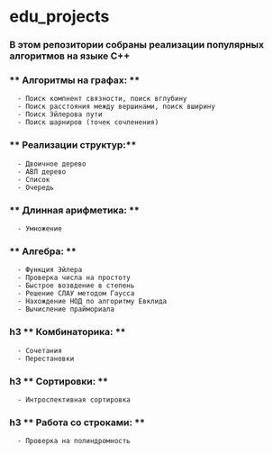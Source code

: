 # edu_projects


 ###  В этом репозитории собраны реализации популярных алгоритмов на языке C++
      
  ###  ** Алгоритмы на графах: **
      - Поиск компнент связности, поиск вглубину
      - Поиск расстояния между вершинами, поиск вширину
      - Поиск Эйлерова пути
      - Поиск шарниров (точек сочленения)
    
  ###  **  Реализации структур:**
      - Двоичное дерево
      - АВЛ дерево
      - Список
      - Очередь
      
  ###  ** Длинная арифметика: **
      - Умножение
    
  ###  **  Алгебра: **
      - Функция Эйлера
      - Проверка числа на простоту
      - Быстрое возвдение в степень
      - Решение СЛАУ методом Гаусса
      - Нахождение НОД по алгоритму Евклида
      - Вычисление праймориала
     
  ### h3  ** Комбинаторика: **
      - Сочетания 
      - Перестановки
      
  ### h3   ** Сортировки: **
      - Интроспективная сортировка
    
  ### h3  **  Работа со строками: **
      - Проверка на полиндромность
      
      
